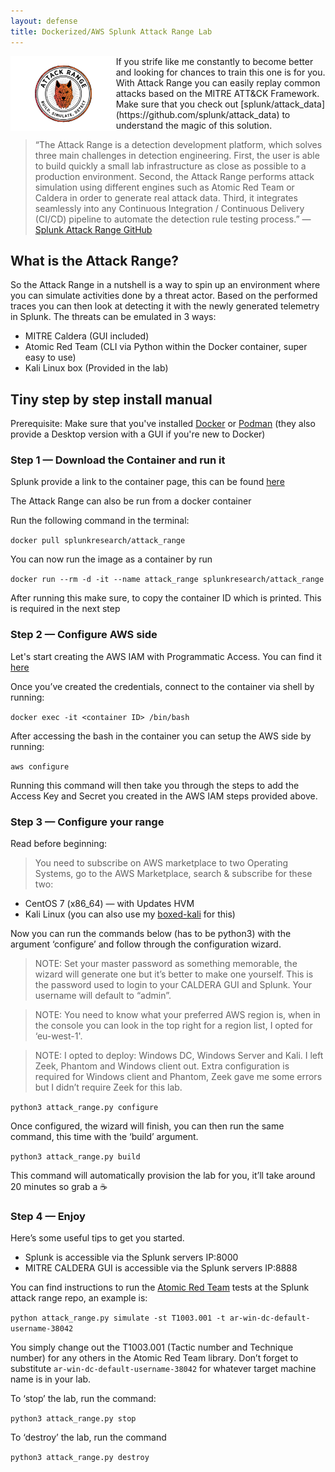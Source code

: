 ```yaml
---
layout: defense
title: Dockerized/AWS Splunk Attack Range Lab
---
```


<img height="120" align="left" src="/images/attack-range.png" >
If you strife like me constantly to become better and looking for chances to train this one is for you. With Attack Range you can easily replay common attacks based on the MITRE ATT&CK Framework. Make sure that you check out [splunk/attack_data](https://github.com/splunk/attack_data) to understand the magic of this solution.


> “The Attack Range is a detection development platform, which solves three main challenges in detection engineering. First, the user is able to build quickly a small lab infrastructure as close as possible to a production environment. Second, the Attack Range performs attack simulation using different engines such as Atomic Red Team or Caldera in order to generate real attack data. Third, it integrates seamlessly into any Continuous Integration / Continuous Delivery (CI/CD) pipeline to automate the detection rule testing process.” — [Splunk Attack Range GitHub](https://github.com/splunk/attack_range)

## What is the Attack Range?

So the Attack Range in a nutshell is a way to spin up an environment where you can simulate activities done by a threat actor. Based on the performed traces you can then look at detecting it with the newly generated telemetry in Splunk. The threats can be emulated in 3 ways:

* MITRE Caldera (GUI included)
* Atomic Red Team (CLI via Python within the Docker container, super easy to use)
* Kali Linux box (Provided in the lab)

## Tiny step by step install manual

Prerequisite: Make sure that you've installed [Docker](https://docs.docker.com/engine/install/) or [Podman](https://podman-desktop.io/) (they also provide a Desktop version with a GUI if you're new to Docker)

### Step 1 — Download the Container and run it

Splunk provide a link to the container page, this can be found [here](https://github.com/splunk/attack_range/wiki/Using-Docker)

The Attack Range can also be run from a docker container

Run the following command in the terminal:

`docker pull splunkresearch/attack_range`

You can now run the image as a container by run

`docker run --rm -d -it --name attack_range splunkresearch/attack_range`

After running this make sure, to copy the container ID which is printed. This is required in the next step

### Step 2 — Configure AWS side

Let's start creating the AWS IAM with Programmatic Access. You can find it [here](https://github.com/splunk/attack_range/wiki/Creating-AWS-Credentials)

Once you’ve created the credentials, connect to the container via shell by running:

`docker exec -it <container ID> /bin/bash`

After accessing the bash in the container you can setup the AWS side by running:

`aws configure`

Running this command will then take you through the steps to add the Access Key and Secret you created in the AWS IAM steps provided above.

### Step 3 — Configure your range

Read before beginning:

> You need to subscribe on AWS marketplace to two Operating Systems, go to the AWS Marketplace, search & subscribe for these two:

* CentOS 7 (x86_64) — with Updates HVM
* Kali Linux (you can also use my [boxed-kali](https://github.com/BenjiTrapp/boxed-kali/blob/main/Makefile) for this)

Now you can run the commands below (has to be python3) with the argument ‘configure’ and follow through the configuration wizard.

> NOTE: Set your master password as something memorable, the wizard will generate one but it’s better to make one yourself. This is the password used to login to your CALDERA GUI and Splunk. Your username will default to “admin”.

> NOTE: You need to know what your preferred AWS region is, when in the console you can look in the top right for a region list, I opted for ‘eu-west-1'.

> NOTE: I opted to deploy: Windows DC, Windows Server and Kali. I left Zeek, Phantom and Windows client out. Extra configuration is required for Windows client and Phantom, Zeek gave me some errors but I didn’t require Zeek for this lab.

`python3 attack_range.py configure`

Once configured, the wizard will finish, you can then run the same command, this time with the ‘build’ argument.

`python3 attack_range.py build`

This command will automatically provision the lab for you, it’ll take around 20 minutes so grab a ☕

### Step 4 — Enjoy

Here’s some useful tips to get you started.

* Splunk is accessible via the Splunk servers IP:8000
* MITRE CALDERA GUI is accessible via the Splunk servers IP:8888

You can find instructions to run the [Atomic Red Team](https://github.com/redcanaryco/atomic-red-team) tests at the Splunk attack range repo, an example is:

`python attack_range.py simulate -st T1003.001 -t ar-win-dc-default-username-38042`

You simply change out the T1003.001 (Tactic number and Technique number) for any others in the Atomic Red Team library. Don’t forget to substitute `ar-win-dc-default-username-38042` for whatever target machine name is in your lab.

To ‘stop’ the lab, run the command:

`python3 attack_range.py stop`

To ‘destroy’ the lab, run the command

`python3 attack_range.py destroy`
